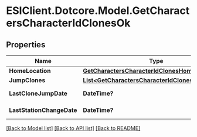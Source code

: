 # ESIClient.Dotcore.Model.GetCharactersCharacterIdClonesOk
## Properties

Name | Type | Description | Notes
------------ | ------------- | ------------- | -------------
**HomeLocation** | [**GetCharactersCharacterIdClonesHomeLocation**](GetCharactersCharacterIdClonesHomeLocation.md) |  | [optional] 
**JumpClones** | [**List&lt;GetCharactersCharacterIdClonesJumpClone&gt;**](GetCharactersCharacterIdClonesJumpClone.md) | jump_clones array | 
**LastCloneJumpDate** | **DateTime?** | last_clone_jump_date string | [optional] 
**LastStationChangeDate** | **DateTime?** | last_station_change_date string | [optional] 

[[Back to Model list]](../README.md#documentation-for-models) [[Back to API list]](../README.md#documentation-for-api-endpoints) [[Back to README]](../README.md)

